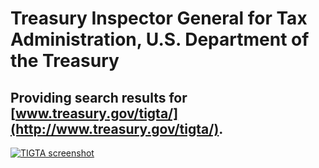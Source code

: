 # Treasury Inspector General for Tax Administration, U.S. Department of the Treasury

## Providing search results for [www.treasury.gov/tigta/](http://www.treasury.gov/tigta/).

[![TIGTA screenshot](https://d3qcdigd1fhos0.cloudfront.net/blog/img/customer-tigta.png "TIGTA screenshot")](http://search.usa.gov/search?affiliate=tigta&query=declaration+statement&x=0&y=0&m=true)
